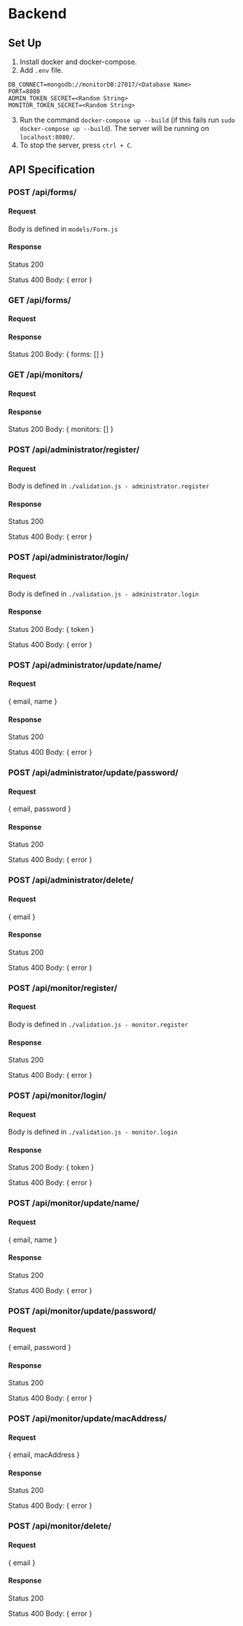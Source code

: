 # Backend

## Set Up

1. Install docker and docker-compose.
2. Add `.env` file.
```
DB_CONNECT=mongodb://monitorDB:27017/<Database Name>
PORT=8080
ADMIN_TOKEN_SECRET=<Random String>
MONITOR_TOKEN_SECRET=<Random String>
```
3. Run the command `docker-compose up --build` (if this fails run `sudo docker-compose up --build`).
    The server will be running on `localhost:8080/`.
4. To stop the server, press `ctrl + C`.

## API Specification

### POST /api/forms/

#### Request

Body is defined in `models/Form.js`

#### Response

Status 200

Status 400
Body: { error }

### GET /api/forms/

#### Request

#### Response

Status 200
Body: { forms: [] }

### GET /api/monitors/

#### Request

#### Response

Status 200
Body: { monitors: [] }

### POST /api/administrator/register/

#### Request

Body is defined in `./validation.js - administrator.register`

#### Response

Status 200

Status 400
Body: { error }

### POST /api/administrator/login/

#### Request

Body is defined in `./validation.js - administrator.login`

#### Response

Status 200
Body: { token }

Status 400
Body: { error }

### POST /api/administrator/update/name/

#### Request

{
    email,
    name
}

#### Response

Status 200

Status 400
Body: { error }

### POST /api/administrator/update/password/

#### Request

{
    email,
    password
}

#### Response

Status 200

Status 400
Body: { error }


### POST /api/administrator/delete/

#### Request

{ email }

#### Response

Status 200

Status 400
Body: { error }

### POST /api/monitor/register/

#### Request

Body is defined in `./validation.js - monitor.register`

#### Response

Status 200

Status 400
Body: { error }

### POST /api/monitor/login/

#### Request

Body is defined in `./validation.js - monitor.login`

#### Response

Status 200
Body: { token }

Status 400
Body: { error }

### POST /api/monitor/update/name/

#### Request

{
    email,
    name
}

#### Response

Status 200

Status 400
Body: { error }

### POST /api/monitor/update/password/

#### Request

{
    email,
    password
}

#### Response

Status 200

Status 400
Body: { error }

### POST /api/monitor/update/macAddress/

#### Request

{
    email,
    macAddress
}

#### Response

Status 200

Status 400
Body: { error }

### POST /api/monitor/delete/

#### Request

{ email }

#### Response

Status 200

Status 400
Body: { error }

